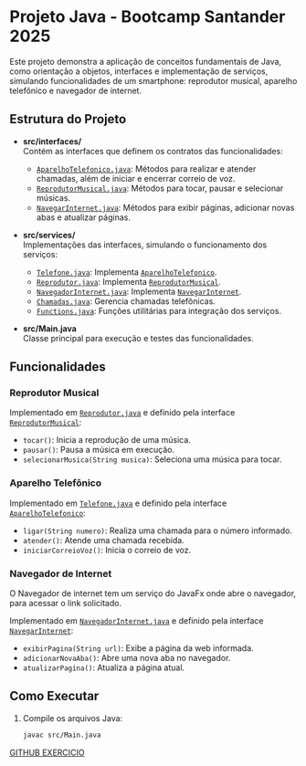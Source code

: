 # Projeto Java - Bootcamp Santander 2025

Este projeto demonstra a aplicação de conceitos fundamentais de Java, como orientação a objetos, interfaces e implementação de serviços, simulando funcionalidades de um smartphone: reprodutor musical, aparelho telefônico e navegador de internet.

## Estrutura do Projeto

- **src/interfaces/**  
  Contém as interfaces que definem os contratos das funcionalidades:
  - [`AparelhoTelefonico.java`](interfaces/AparelhoTelefonico.java): Métodos para realizar e atender chamadas, além de iniciar e encerrar correio de voz.
  - [`ReprodutorMusical.java`](interfaces/ReprodutorMusical.java): Métodos para tocar, pausar e selecionar músicas.
  - [`NavegarInternet.java`](interfaces/NavegarInternet.java): Métodos para exibir páginas, adicionar novas abas e atualizar páginas.

- **src/services/**  
  Implementações das interfaces, simulando o funcionamento dos serviços:
  - [`Telefone.java`](services/Telefone.java): Implementa [`AparelhoTelefonico`](interfaces/AparelhoTelefonico.java).
  - [`Reprodutor.java`](services/Reprodutor.java): Implementa [`ReprodutorMusical`](interfaces/ReprodutorMusical.java).
  - [`NavegadorInternet.java`](services/NavegadorInternet.java): Implementa [`NavegarInternet`](interfaces/NavegarInternet.java).
  - [`Chamadas.java`](services/Chamadas.java): Gerencia chamadas telefônicas.
  - [`Functions.java`](services/Functions.java): Funções utilitárias para integração dos serviços.

- **src/Main.java**  
  Classe principal para execução e testes das funcionalidades.

## Funcionalidades

### Reprodutor Musical

Implementado em [`Reprodutor.java`](services/Reprodutor.java) e definido pela interface [`ReprodutorMusical`](interfaces/ReprodutorMusical.java):

- `tocar()`: Inicia a reprodução de uma música.
- `pausar()`: Pausa a música em execução.
- `selecionarMusica(String musica)`: Seleciona uma música para tocar.

### Aparelho Telefônico

Implementado em [`Telefone.java`](services/Telefone.java) e definido pela interface [`AparelhoTelefonico`](interfaces/AparelhoTelefonico.java):

- `ligar(String numero)`: Realiza uma chamada para o número informado.
- `atender()`: Atende uma chamada recebida.
- `iniciarCorreioVoz()`: Inicia o correio de voz.

### Navegador de Internet

O Navegador de internet tem um serviço do JavaFx onde abre o navegador, para acessar o link solicitado.

Implementado em [`NavegadorInternet.java`](services/NavegadorInternet.java) e definido pela interface [`NavegarInternet`](interfaces/NavegarInternet.java):

- `exibirPagina(String url)`: Exibe a página da web informada.
- `adicionarNovaAba()`: Abre uma nova aba no navegador.
- `atualizarPagina()`: Atualiza a página atual.

## Como Executar

1. Compile os arquivos Java:
   ```sh
   javac src/Main.java

   ```
   

   
[GITHUB EXERCICIO](https://github.com/digitalinnovationone/trilha-java-basico/tree/main/desafios/poo)
